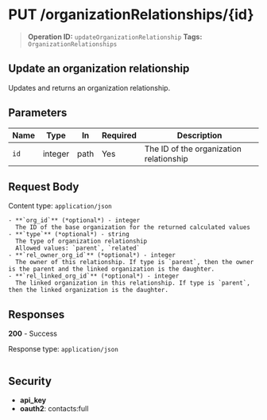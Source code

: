 # PUT /organizationRelationships/{id}

> **Operation ID:** `updateOrganizationRelationship`
> **Tags:** `OrganizationRelationships`

## Update an organization relationship

Updates and returns an organization relationship.

## Parameters

| Name | Type | In | Required | Description |
|------|------|-------|----------|-------------|
| `id` | integer | path | Yes | The ID of the organization relationship |

## Request Body

Content type: `application/json`

```
- **`org_id`** (*optional*) - integer
  The ID of the base organization for the returned calculated values
- **`type`** (*optional*) - string
  The type of organization relationship
  Allowed values: `parent`, `related`
- **`rel_owner_org_id`** (*optional*) - integer
  The owner of this relationship. If type is `parent`, then the owner is the parent and the linked organization is the daughter.
- **`rel_linked_org_id`** (*optional*) - integer
  The linked organization in this relationship. If type is `parent`, then the linked organization is the daughter.
```

## Responses

**200** - Success

Response type: `application/json`

```

```


## Security

- **api_key**
- **oauth2**: contacts:full